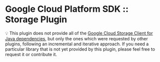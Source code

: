 # Google Cloud Platform SDK :: Storage Plugin

:bulb: This plugin does not provide all of the [Google Cloud Storage Client for Java dependencies](https://github.com/googleapis/java-storage), but only the ones which were requested by other plugins, following an incremental and iterative approach. If you need a particular library that is not yet provided by this plugin, please feel free to request it or contribute it.
